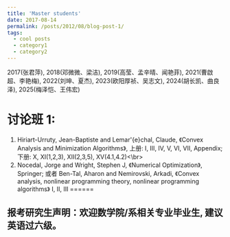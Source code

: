 ```yaml
---
title: 'Master students'
date: 2017-08-14
permalink: /posts/2012/08/blog-post-1/
tags:
  - cool posts
  - category1
  - category2
---
```


2017(张君萍), 2018(邓微微、梁洁), 2019(高莹、孟辛晴、闻艳菲), 2021(曹啟超、李艳梅), 2022(刘坤、夏杰), 2023(欧阳厚祯、吴志文), 2024(胡长凯、曲良泽), 2025(梅泽恺、王伟宏)

讨论班 1: 
======
1. Hiriart-Urruty, Jean-Baptiste and Lemar\'{e}chal, Claude, 《Convex Analysis and Minimization Algorithms》, 上册: I, III, IV, V, VI, VII, Appendix;  下册: X,   XI(1,2,3),  XII(2,3,5),  XV(4.1,4.2)<\br>   
2. Nocedal, Jorge and Wright, Stephen J, 《Numerical Optimization》, Springer; 
或者 Ben-Tal, Aharon and Nemirovski, Arkadi, 《Convex analysis, nonlinear programming theory, nonlinear programming algorithms》 I, II, III
======

报考研究生声明：欢迎数学院/系相关专业毕业生, 建议英语过六级。
------
